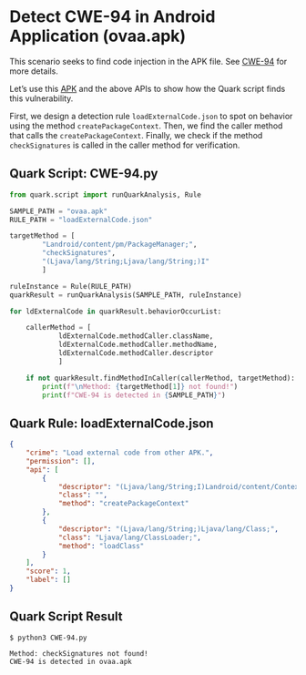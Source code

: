 # Detect CWE-94 in Android Application (ovaa.apk)

This scenario seeks to find code injection in the APK file. See [CWE-94](https://cwe.mitre.org/data/definitions/94.html) for more details.

Let’s use this [APK](https://github.com/oversecured/ovaa) and the above APIs to show how the Quark script finds this vulnerability.

First, we design a detection rule `loadExternalCode.json` to spot on behavior using the method `createPackageContext`. Then, we find the caller method that calls the `createPackageContext`. Finally, we check if the method `checkSignatures` is called in the caller method for verification.

## Quark Script: CWE-94.py
```python
from quark.script import runQuarkAnalysis, Rule

SAMPLE_PATH = "ovaa.apk"
RULE_PATH = "loadExternalCode.json"

targetMethod = [
        "Landroid/content/pm/PackageManager;",
        "checkSignatures",
        "(Ljava/lang/String;Ljava/lang/String;)I"
        ]

ruleInstance = Rule(RULE_PATH)
quarkResult = runQuarkAnalysis(SAMPLE_PATH, ruleInstance)

for ldExternalCode in quarkResult.behaviorOccurList:

    callerMethod = [
            ldExternalCode.methodCaller.className,
            ldExternalCode.methodCaller.methodName,
            ldExternalCode.methodCaller.descriptor
            ]

    if not quarkResult.findMethodInCaller(callerMethod, targetMethod):
        print(f"\nMethod: {targetMethod[1]} not found!")
        print(f"CWE-94 is detected in {SAMPLE_PATH}")
```

## Quark Rule: loadExternalCode.json
```json
{
    "crime": "Load external code from other APK.",
    "permission": [],
    "api": [
        {
            "descriptor": "(Ljava/lang/String;I)Landroid/content/Context;",
            "class": "",
            "method": "createPackageContext"
        },
        {
            "descriptor": "(Ljava/lang/String;)Ljava/lang/Class;",
            "class": "Ljava/lang/ClassLoader;",
            "method": "loadClass"
        }
    ],
    "score": 1,
    "label": []
}
```

## Quark Script Result
```
$ python3 CWE-94.py

Method: checkSignatures not found!
CWE-94 is detected in ovaa.apk
```
